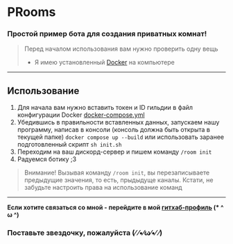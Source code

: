 # PRooms

### Простой пример бота для создания приватных комнат!

> Перед началом использования вам нужно проверить одну вещь
>
> - Я имею установленный [Docker](https://www.docker.com/get-started/) на компьютере

---

## Использование

1. Для начала вам нужно вставить токен и ID гильдии в файл конфигурации Docker [docker-compose.yml](docker-compose.yml)
2. Убедившись в правильности вставленных данных, запускаем нашу программу, написав в консоли (консоль должна быть открыта в текущей папке) `docker compose up --build` или использовать заранее подготовленный скрипт `sh init.sh`
3. Переходим на ваш дискорд-сервер и пишем команду `/room init`
4. Радуемся ботику ;3

> Внимание! Вызывая команду `/room init`, вы перезаписываете предыдущие значения, то есть, прыдыдуще каналы.
> Кстати, не забудьте настроить права на использование команд

---

**Если хотите связаться со мной - перейдите в мой [гитхаб-профиль](https://github.com/cramatsu) (\* ^ ω ^)**

### Поставьте звездочку, пожалуйста (⁄ ⁄•⁄ω⁄•⁄ ⁄)
